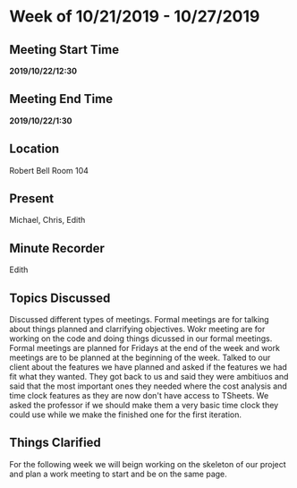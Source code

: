 # Week of 10/21/2019 - 10/27/2019

## Meeting Start Time
 **2019/10/22/12:30**

## Meeting End Time

**2019/10/22/1:30**

## Location

Robert Bell Room 104

## Present

Michael, Chris, Edith

## Minute Recorder

Edith

## Topics Discussed

Discussed different types of meetings. Formal meetings are for talking about things planned and clarrifying objectives. Wokr meeting are for working on the code and doing things dicussed in our formal meetings. Formal meetings are planned for Fridays at the end of the week and work meetings are to be planned at the beginning of the week. Talked to our client about the features we have planned and asked if the features we had fit what they wanted. They got back to us and said they were ambitiuos and said that the most important ones they needed where the cost analysis and time clock features as they are now don't have access to TSheets. We asked the professor if we should make them a very basic time clock they could use while we make the finished one for the first iteration. 
 
## Things Clarified

For the following week we will beign working on the skeleton of our project and plan a work meeting to start and be on the same page. 
